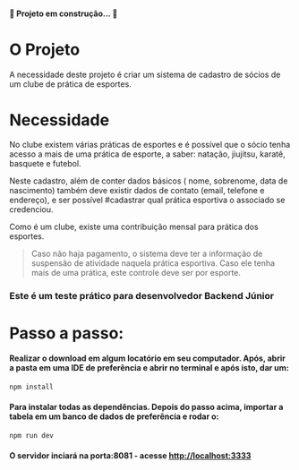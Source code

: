#### 	🚧  Projeto em construção...  🚧

# O Projeto

A necessidade deste projeto é criar um sistema de cadastro de sócios de um clube de prática de esportes.

# Necessidade

No clube existem várias práticas de esportes e é possível que o sócio tenha acesso a mais de uma prática de esporte, a saber: natação, jiujitsu, karatê, basquete e futebol. 

Neste cadastro, além de conter dados básicos ( nome, sobrenome, data de nascimento) também deve existir dados de contato (email, telefone e endereço), e ser possível #cadastrar qual prática esportiva o associado se credenciou.

Como é um clube, existe uma contribuição mensal para prática dos esportes. 

>Caso não haja pagamento, o sistema deve ter a informação de suspensão de atividade naquela prática esportiva. Caso ele tenha mais de uma prática, este controle deve ser por esporte.

### Este é um teste prático para desenvolvedor Backend Júnior

# Passo a passo:

#### Realizar o download em algum locatório em seu computador. Após, abrir a pasta em uma IDE de preferência e abrir no terminal e após isto, dar um: 

```javascript
npm install
```

#### Para instalar todas as dependências. Depois do passo acima, importar a tabela em um banco de dados de preferência e rodar o: 

```javascript
npm run dev
```
#### O servidor inciará na porta:8081 - acesse <http://localhost:3333>

